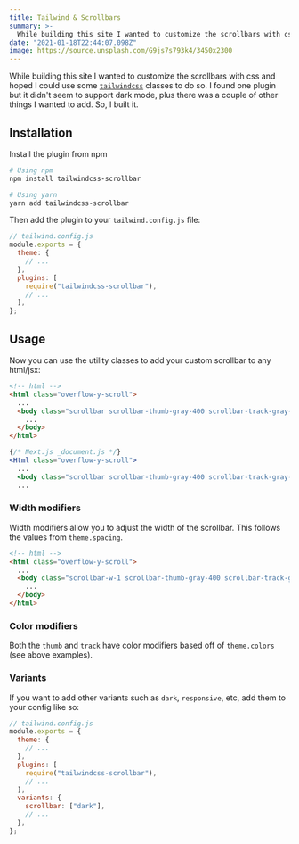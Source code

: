 ```yaml
---
title: Tailwind & Scrollbars
summary: >-
  While building this site I wanted to customize the scrollbars with css and hoped I could use some tailwindcss classes to do so. I found one plugin but it didn't seem to support dark mode, plus there was a couple of other things I wanted to add. So, I built it.
date: "2021-01-18T22:44:07.098Z"
image: https://source.unsplash.com/G9js7s793k4/3450x2300
---
```


While building this site I wanted to customize the scrollbars with css and hoped I could use some [`tailwindcss`](https://tailwindcss.com/) classes to do so. I found one plugin but it didn't seem to support dark mode, plus there was a couple of other things I wanted to add. So, I built it.

## Installation

Install the plugin from npm

```bash
# Using npm
npm install tailwindcss-scrollbar

# Using yarn
yarn add tailwindcss-scrollbar
```

Then add the plugin to your `tailwind.config.js` file:

```javascript
// tailwind.config.js
module.exports = {
  theme: {
    // ...
  },
  plugins: [
    require("tailwindcss-scrollbar"),
    // ...
  ],
};
```

## Usage

Now you can use the utility classes to add your custom scrollbar to any html/jsx:

```html
<!-- html -->
<html class="overflow-y-scroll">
  ...
  <body class="scrollbar scrollbar-thumb-gray-400 scrollbar-track-gray-200">
    ...
  </body>
</html>
```

```jsx
{/* Next.js _document.js */}
<Html class="overflow-y-scroll">
  ...
  <body class="scrollbar scrollbar-thumb-gray-400 scrollbar-track-gray-200">
  ...
```

### Width modifiers

Width modifiers allow you to adjust the width of the scrollbar. This follows the values from `theme.spacing`.

```html
<!-- html -->
<html class="overflow-y-scroll">
  ...
  <body class="scrollbar-w-1 scrollbar-thumb-gray-400 scrollbar-track-gray-200">
    ...
  </body>
</html>
```

### Color modifiers

Both the `thumb` and `track` have color modifiers based off of `theme.colors` (see above examples).

### Variants

If you want to add other variants such as `dark`, `responsive`, etc, add them to your config like so:

```javascript
// tailwind.config.js
module.exports = {
  theme: {
    // ...
  },
  plugins: [
    require("tailwindcss-scrollbar"),
    // ...
  ],
  variants: {
    scrollbar: ["dark"],
    // ...
  },
};
```
